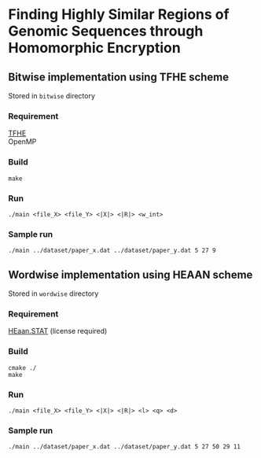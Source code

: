 # Finding Highly Similar Regions of Genomic Sequences through Homomorphic Encryption

## Bitwise implementation using TFHE scheme

Stored in `bitwise` directory

### Requirement

[TFHE](https://tfhe.github.io/)<br/>
OpenMP

### Build

```
make
```

### Run

```
./main <file_X> <file_Y> <|X|> <|R|> <w_int>
```

### Sample run

```
./main ../dataset/paper_x.dat ../dataset/paper_y.dat 5 27 9
```

## Wordwise implementation using HEAAN scheme

Stored in `wordwise` directory

### Requirement

[HEaan.STAT](https://www.cryptolab.co.kr/eng/product/heaan.php) (license required)

### Build

```
cmake ./
make

```

### Run

```
./main <file_X> <file_Y> <|X|> <|R|> <l> <q> <d>
```

### Sample run

```
./main ../dataset/paper_x.dat ../dataset/paper_y.dat 5 27 50 29 11
```
